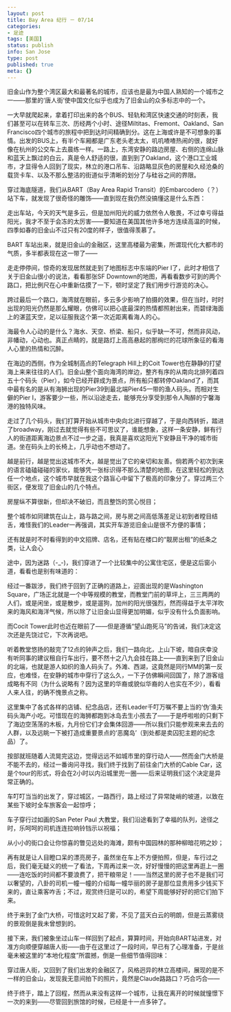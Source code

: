 ```yaml
---
layout: post
title: Bay Area 纪行 － 07/14
categories:
- 足迹
tags: [美国]
status: publish
info: San Jose
type: post
published: true
meta: {}
---
```


旧金山作为整个湾区最大和最著名的城市，应该也是最为中国人熟知的一个城市之一——那里的‘唐人街’使中国文化似乎也成为了旧金山的众多标志中的一个。 

一大早就爬起来，拿着打印出来的各个BUS、轻轨和湾区快速交通的时刻表，我们甚至可以在转车三次、历经两个小时、途径Miltitas、Fremont、Oakland、San Francisco四个城市的旅程中把到达时间精确到分。这在上海或许是不可想象的事情。出发的BUS上，有半个车厢都是广东老头老太太，叽叽喳喳热闹的很，就好像在杭州的公交车上去晨练一样。一路上，东湾安静的路边房屋、右侧的连绵山脉和蓝天上飘过的白云，真是令人舒适的很，直到到了Oakland，这个港口工业城市，才显得令人回到了现实，林立的港口吊车、沿路略显灰色的房屋和久经沧桑的载货卡车、以及不那么整洁的街道似乎清晰的划分了与硅谷之间的界限。

穿过海底隧道，我们从BART（Bay Area Rapid Transit）的Embarcodero（？）站下车，就发现了很奇怪的雕饰——直到现在我仍然没搞懂这是什么东西：
 


走出车站，今天的天气是多云，但是加州阳光的威力依然令人敬畏，不过幸亏得益阳光，我才不至于会冻的太厉害——要知道在美国其他许多地方连续高温的时候，四季如春的旧金山不过只有20度的样子，很值得羡慕了。

BART 车站出来，就是旧金山的金融区，这里高楼最为密集，所谓现代化大都市的气质，多半都表现在这一带了——


走走停停间，惊奇的发现居然就走到了地图标志中东端的Pier I了，此时才相信了关于旧金山很小的说法，看看那张SF Downtown的地图，再看看数步可到的两个路口，把比例尺在心中重新估摸了一下，顿时坚定了我们用步行游览的决心。


跨过最后一个路口，海湾就在眼前，多云多少影响了拍摄的效果，但在当时，时时出现的阳光仍然是那么耀眼，仿佛可以把心底最深的热情都照射出来，而碧绿海面上的湛蓝天空，足以征服我这个第一次近距离看海人的心。


海最令人心动的是什么？海水、天空、桥梁、船只，似乎缺一不可，然而非风动，非幡动，心动也。真正点睛的，就是路灯上高高悬起的那绚烂的花球所象征的看海人心里的热情和沉醉。

在海边的西侧，作为全城制高点的Telegraph Hill上的Coit Tower也在静静的打望海上来来往往的人们。旧金山整个面向海湾的岸边，整齐有序的从南向北排列着四五十个码头（Pier），如今已经开辟成为景点，所有船只都转停Oakland了，而其中最有名的是从有海狮出现的Pier39到最北端Pier45一带的渔人码头。而相对生僻的Pier I，游客要少一些，所以沿途走去，能够充分享受到那令人陶醉的宁馨海港的独特风味。


走过了几个码头，我们打算开始从城市中央向北进行穿越了，于是向西转折，踏进了broadway，刚过去就觉得有些不可思议了，谁能想象，这样一条安静，鲜有行人的街道距离海边景点不过一步之遥，我真是喜欢这阳光下安静且干净的城市街道。坐在码头上的长椅上，几乎动也不想动了。


越是前行，越是觉出这城市不大，越是觉出了它的亲切和友善。倘若两个初次到来的语言磕磕碰碰的家伙，能够凭一张标识得不那么清楚的地图，在这里轻松的到达任一个地点，这个城市早就在我这个路盲心中留下了极高的印象分了。穿过两三个街区，便发现了旧金山的几个特点。

房屋纵不算很新，但却决不破旧，而且整饬的赏心悦目；



整个城市如同建筑在山上，路与路之间，房与房之间高低落差足让初到者瞠目结舌，难怪我们的Leader一再强调，其实开车游览旧金山是很不方便的事情；




还有就是时不时看得到的中文招牌、店名，还有贴在楼口的“靓房出租”的纸条之类，让人会心


途中，因为迷路（-_-)，我们穿进了一个比较集中的公寓住宅区，便是这后窗小道，看看也是别有味道的：


经过一番跋涉，我们终于回到了正确的道路上，迎面出现的是Washington Square，广场正北就是一个中等规模的教堂，而教堂门前的草坪上，三三两两的人们，或是闲坐，或是散步，或是遛狗，加州的阳光很强烈，然而得益于太平洋吹来的海风和海洋气候，所以除了让旧金山显得更加明媚，似乎没有什么负面影响。





而Cocit Tower此时也近在眼前了——但是遵循“望山跑死马”的告诫，我们决定这次还是先饶过它，下次再说吧。


听着教堂悠扬的敲完了12点的钟声之后，我们一路向北，上山下坡，暗自庆幸没有听同事的建议租自行车出行，要不然十之八九会挂在路上——直到来到了旧金山的北端，也就是游人如织的渔人码头了。外滩、西湖，这竟然是同行MM的第一反应，也难怪，在安静的城市中穿行了这么久，一下子仿佛瞬间回国了，除了游客组成略有不同（为什么说略有？因为这里的华裔或貌似华裔的人也实在不少），看看人来人往，的确不愧景点之称。




这里集中了各式各样的店铺、纪念品店，还有Leader千叮万嘱不要上当的‘伪’渔夫码头海产小吃。可惜现在的海狮都跑到冰岛去生小孩去了——于是呼啦啦的只剩下了海边空荡荡的木板，九月份它们才会集体回游——所以我们只能参观来来去去的人群，以及远眺一下被打造成重要景点的‘恶魔岛’（到处都是卖囚犯主题的纪念品）了。


按部就班随着人流晃完这边，觉得远远不如城市里的穿行动人——然而金门大桥是不能不去的，经过一番询问寻找，我们终于找到了前往金门大桥的Cable Car，这是个tour的形式，将会在2小时以内沿城里兜一圈——后来证明我们这个决定是异常正确的。

车叮叮当当的出发了，穿过城区，一路西行，路上经过了异常陡峭的坡道，以致在某些下坡时全车旅客会一起惊呼；



车子穿行过如画的San Peter Paul 大教堂，我们沿途看到了幸福的队列，途径之时，乐呵呵的司机连连拉响铃铛示以祝福；



从小小的街口会让你惊喜的瞥见远处的海滩，颇有中国园林的那种柳暗花明之妙；


再有就是让人目瞪口呆的漂亮房子，虽然坐在车上不方便拍照，但是，车行过之后，我们毫无疑义的统一了看法，下周再过来一次，好好慢慢的把这里再逛上一圈——连吃饭的时间都不要浪费了，把干粮带足！——当然这里的房子也不是我们可以奢望的，八卦的司机一幢一幢的介绍每一幢华丽的房子是那位显贵用多少钱买下来的，直让乘客咋舌；不过，观赏终归是可以的，希望下周能够好好的把它们拍下来。

终于来到了金门大桥，可惜这时又起了雾，不见了蓝天白云的明朗，但是云蒸雾绕的景观倒是我未曾想到的。



接下来，我们被象坐过山车一样回到了起点，算算时间，开始向BART站进发，对准方向顺便穿越唐人街——由于在这里过了一段时间，早已有了心理准备，于是丝毫未被这里的“本地化程度”所震撼，倒是一些细节值得回味：




穿过唐人街，又回到了我们出发的金融区了，风格迥异的林立高楼间，展现的是不一样的旧金山，发现我无意间拍下的照片，竟然是Claude路路口？巧合巧合——


终于终于，踏上了回程，然而从来没有这样一个城市，让我在离开的时候就憧憬下一次的来到——尽管回到旅馆的时候，已经是十一点多钟了。


